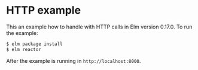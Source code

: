 # HTTP example

This an example how to handle with HTTP calls in Elm version 0.17.0.
To run the example:

```bash
$ elm package install
$ elm reactor
```

After the example is running in `http://localhost:8000`.